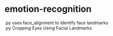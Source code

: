 # emotion-recognition
.py uses face_alignment to identify face landmarks  
.py Cropping Eyes Using Facial Landmarks

